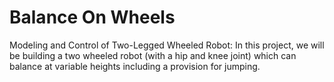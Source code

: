 # Balance On Wheels
Modeling and Control of Two-Legged Wheeled Robot: In this project, we will be building a two wheeled robot (with a hip and knee joint) which can balance at variable heights including a provision for jumping.
